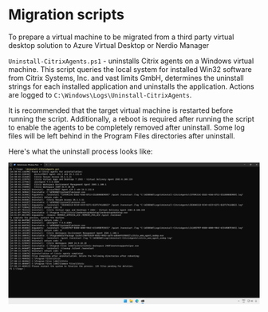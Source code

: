 # Migration scripts

To prepare a virtual machine to be migrated from a third party virtual desktop solution to Azure Virtual Desktop or Nerdio Manager

`Uninstall-CitrixAgents.ps1` - uninstalls Citrix agents on a Windows virtual machine. This script queries the local system for installed Win32 software from Citrix Systems, Inc. and vast limits GmbH, determines the uninstall strings for each installed application and uninstalls the application. Actions are logged to `C:\Windows\Logs\Uninstall-CitrixAgents`.

It is recommended that the target virtual machine is restarted before running the script. Additionally, a reboot is required after running the script to enable the agents to be completely removed after uninstall. Some log files will be left behind in the Program Files directories after uninstall.

Here's what the uninstall process looks like:

![](./uninstall-citrixagents.png)
